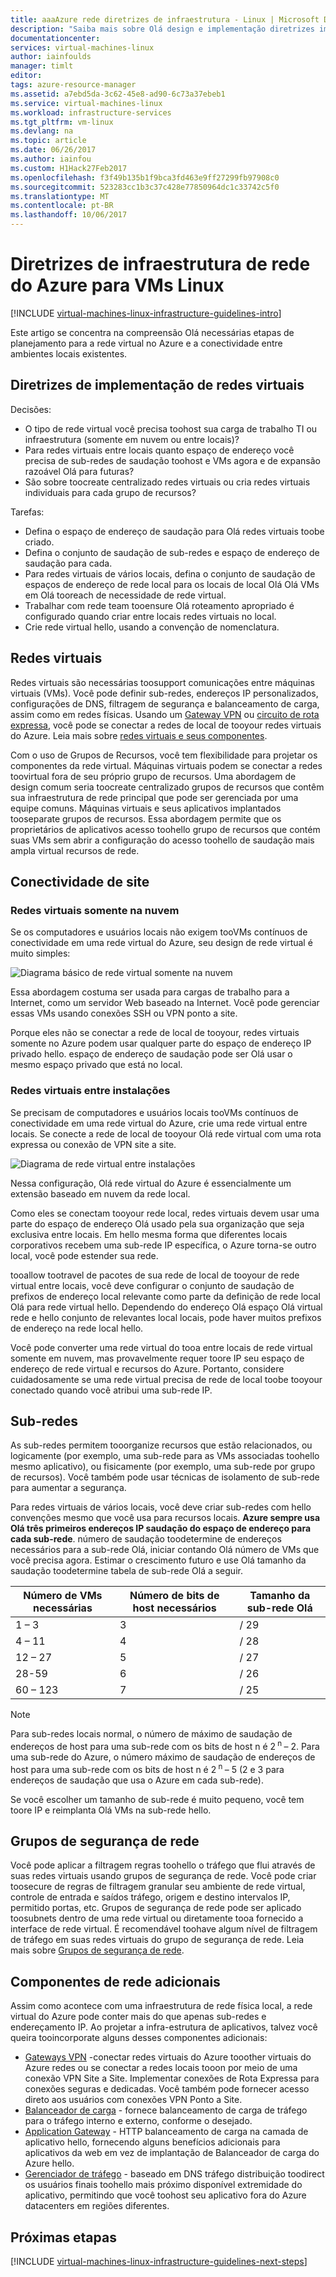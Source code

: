 ```yaml
---
title: aaaAzure rede diretrizes de infraestrutura - Linux | Microsoft Docs
description: "Saiba mais sobre Olá design e implementação diretrizes importantes para a implantação de rede virtual nos serviços de infraestrutura do Azure."
documentationcenter: 
services: virtual-machines-linux
author: iainfoulds
manager: timlt
editor: 
tags: azure-resource-manager
ms.assetid: a7ebd5da-3c62-45e8-ad90-6c73a37ebeb1
ms.service: virtual-machines-linux
ms.workload: infrastructure-services
ms.tgt_pltfrm: vm-linux
ms.devlang: na
ms.topic: article
ms.date: 06/26/2017
ms.author: iainfou
ms.custom: H1Hack27Feb2017
ms.openlocfilehash: f3f49b135b1f9bca3fd463e9ff27299fb97908c0
ms.sourcegitcommit: 523283cc1b3c37c428e77850964dc1c33742c5f0
ms.translationtype: MT
ms.contentlocale: pt-BR
ms.lasthandoff: 10/06/2017
---
```

# <a name="azure-networking-infrastructure-guidelines-for-linux-vms"></a>Diretrizes de infraestrutura de rede do Azure para VMs Linux

[!INCLUDE [virtual-machines-linux-infrastructure-guidelines-intro](../../../includes/virtual-machines-linux-infrastructure-guidelines-intro.md)]

Este artigo se concentra na compreensão Olá necessárias etapas de planejamento para a rede virtual no Azure e a conectividade entre ambientes locais existentes.

## <a name="implementation-guidelines-for-virtual-networks"></a>Diretrizes de implementação de redes virtuais
Decisões:

* O tipo de rede virtual você precisa toohost sua carga de trabalho TI ou infraestrutura (somente em nuvem ou entre locais)?
* Para redes virtuais entre locais quanto espaço de endereço você precisa de sub-redes de saudação toohost e VMs agora e de expansão razoável Olá para futuras?
* São sobre toocreate centralizado redes virtuais ou cria redes virtuais individuais para cada grupo de recursos?

Tarefas:

* Defina o espaço de endereço de saudação para Olá redes virtuais toobe criado.
* Defina o conjunto de saudação de sub-redes e espaço de endereço de saudação para cada.
* Para redes virtuais de vários locais, defina o conjunto de saudação de espaços de endereço de rede local para os locais de local Olá Olá VMs em Olá tooreach de necessidade de rede virtual.
* Trabalhar com rede team tooensure Olá roteamento apropriado é configurado quando criar entre locais redes virtuais no local.
* Crie rede virtual hello, usando a convenção de nomenclatura.

## <a name="virtual-networks"></a>Redes virtuais
Redes virtuais são necessárias toosupport comunicações entre máquinas virtuais (VMs). Você pode definir sub-redes, endereços IP personalizados, configurações de DNS, filtragem de segurança e balanceamento de carga, assim como em redes físicas. Usando um [Gateway VPN](../../vpn-gateway/vpn-gateway-about-vpngateways.md) ou [circuito de rota expressa](../../expressroute/expressroute-introduction.md), você pode se conectar a redes de local de tooyour redes virtuais do Azure. Leia mais sobre [redes virtuais e seus componentes](../../virtual-network/virtual-networks-overview.md).

Com o uso de Grupos de Recursos, você tem flexibilidade para projetar os componentes da rede virtual. Máquinas virtuais podem se conectar a redes toovirtual fora de seu próprio grupo de recursos. Uma abordagem de design comum seria toocreate centralizado grupos de recursos que contêm sua infraestrutura de rede principal que pode ser gerenciada por uma equipe comuns. Máquinas virtuais e seus aplicativos implantados tooseparate grupos de recursos. Essa abordagem permite que os proprietários de aplicativos acesso toohello grupo de recursos que contém suas VMs sem abrir a configuração do acesso toohello de saudação mais ampla virtual recursos de rede.

## <a name="site-connectivity"></a>Conectividade de site
### <a name="cloud-only-virtual-networks"></a>Redes virtuais somente na nuvem
Se os computadores e usuários locais não exigem tooVMs contínuos de conectividade em uma rede virtual do Azure, seu design de rede virtual é muito simples:

![Diagrama básico de rede virtual somente na nuvem](./media/infrastructure-networking-guidelines/vnet01.png)

Essa abordagem costuma ser usada para cargas de trabalho para a Internet, como um servidor Web baseado na Internet. Você pode gerenciar essas VMs usando conexões SSH ou VPN ponto a site.

Porque eles não se conectar a rede de local de tooyour, redes virtuais somente no Azure podem usar qualquer parte do espaço de endereço IP privado hello. espaço de endereço de saudação pode ser Olá usar o mesmo espaço privado que está no local.

### <a name="cross-premises-virtual-networks"></a>Redes virtuais entre instalações
Se precisam de computadores e usuários locais tooVMs contínuos de conectividade em uma rede virtual do Azure, crie uma rede virtual entre locais. Se conecte a rede de local de tooyour Olá rede virtual com uma rota expressa ou conexão de VPN site a site.

![Diagrama de rede virtual entre instalações](./media/infrastructure-networking-guidelines/vnet02.png)

Nessa configuração, Olá rede virtual do Azure é essencialmente um extensão baseado em nuvem da rede local.

Como eles se conectam tooyour rede local, redes virtuais devem usar uma parte do espaço de endereço Olá usado pela sua organização que seja exclusiva entre locais. Em hello mesma forma que diferentes locais corporativos recebem uma sub-rede IP específica, o Azure torna-se outro local, você pode estender sua rede.

tooallow tootravel de pacotes de sua rede de local de tooyour de rede virtual entre locais, você deve configurar o conjunto de saudação de prefixos de endereço local relevante como parte da definição de rede local Olá para rede virtual hello. Dependendo do endereço Olá espaço Olá virtual rede e hello conjunto de relevantes local locais, pode haver muitos prefixos de endereço na rede local hello.

Você pode converter uma rede virtual do tooa entre locais de rede virtual somente em nuvem, mas provavelmente requer toore IP seu espaço de endereço de rede virtual e recursos do Azure. Portanto, considere cuidadosamente se uma rede virtual precisa de rede de local toobe tooyour conectado quando você atribui uma sub-rede IP.

## <a name="subnets"></a>Sub-redes
As sub-redes permitem tooorganize recursos que estão relacionados, ou logicamente (por exemplo, uma sub-rede para as VMs associadas toohello mesmo aplicativo), ou fisicamente (por exemplo, uma sub-rede por grupo de recursos). Você também pode usar técnicas de isolamento de sub-rede para aumentar a segurança.

Para redes virtuais de vários locais, você deve criar sub-redes com hello convenções mesmo que você usa para recursos locais. **Azure sempre usa Olá três primeiros endereços IP saudação do espaço de endereço para cada sub-rede**. número de saudação toodetermine de endereços necessários para a sub-rede Olá, iniciar contando Olá número de VMs que você precisa agora. Estimar o crescimento futuro e use Olá tamanho da saudação toodetermine tabela de sub-rede Olá a seguir.

| Número de VMs necessárias | Número de bits de host necessários | Tamanho da sub-rede Olá |
| --- | --- | --- |
| 1 – 3 |3 |/ 29 |
| 4 – 11 |4 |/ 28 |
| 12 – 27 |5 |/ 27 |
| 28-59 |6 |/ 26 |
| 60 – 123 |7 |/ 25 |

> [!NOTE]
> Para sub-redes locais normal, o número de máximo de saudação de endereços de host para uma sub-rede com os bits de host n é 2<sup> n </sup> – 2. Para uma sub-rede do Azure, o número máximo de saudação de endereços de host para uma sub-rede com os bits de host n é 2<sup> n </sup> – 5 (2 e 3 para endereços de saudação que usa o Azure em cada sub-rede).
> 
> 

Se você escolher um tamanho de sub-rede é muito pequeno, você tem toore IP e reimplanta Olá VMs na sub-rede hello.

## <a name="network-security-groups"></a>Grupos de segurança de rede
Você pode aplicar a filtragem regras toohello o tráfego que flui através de suas redes virtuais usando grupos de segurança de rede. Você pode criar toosecure de regras de filtragem granular seu ambiente de rede virtual, controle de entrada e saídos tráfego, origem e destino intervalos IP, permitido portas, etc. Grupos de segurança de rede pode ser aplicado toosubnets dentro de uma rede virtual ou diretamente tooa fornecido a interface de rede virtual. É recomendável toohave algum nível de filtragem de tráfego em suas redes virtuais do grupo de segurança de rede. Leia mais sobre [Grupos de segurança de rede](../../virtual-network/virtual-networks-nsg.md).

## <a name="additional-network-components"></a>Componentes de rede adicionais
Assim como acontece com uma infraestrutura de rede física local, a rede virtual do Azure pode conter mais do que apenas sub-redes e endereçamento IP. Ao projetar a infra-estrutura de aplicativos, talvez você queira tooincorporate alguns desses componentes adicionais:

* [Gateways VPN](../../vpn-gateway/vpn-gateway-about-vpngateways.md) -conectar redes virtuais do Azure tooother virtuais do Azure redes ou se conectar a redes locais tooon por meio de uma conexão VPN Site a Site. Implementar conexões de Rota Expressa para conexões seguras e dedicadas. Você também pode fornecer acesso direto aos usuários com conexões VPN Ponto a Site.
* [Balanceador de carga](../../load-balancer/load-balancer-overview.md) - fornece balanceamento de carga de tráfego para o tráfego interno e externo, conforme o desejado.
* [Application Gateway](../../application-gateway/application-gateway-introduction.md) - HTTP balanceamento de carga na camada de aplicativo hello, fornecendo alguns benefícios adicionais para aplicativos da web em vez de implantação de Balanceador de carga do Azure hello.
* [Gerenciador de tráfego](../../traffic-manager/traffic-manager-overview.md) - baseado em DNS tráfego distribuição toodirect os usuários finais toohello mais próximo disponível extremidade do aplicativo, permitindo que você toohost seu aplicativo fora do Azure datacenters em regiões diferentes.

## <a name="next-steps"></a>Próximas etapas
[!INCLUDE [virtual-machines-linux-infrastructure-guidelines-next-steps](../../../includes/virtual-machines-linux-infrastructure-guidelines-next-steps.md)]

